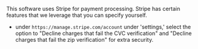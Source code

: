 This software uses Stripe for payment processing. Stripe has certain features that we leverage that you can specify yourself. 

- under `https://manage.stripe.com/account` under 'settings,' select the option
  to "Decline charges that fail the CVC verification" and "Decline charges
  that fail the zip verification" for extra security.
